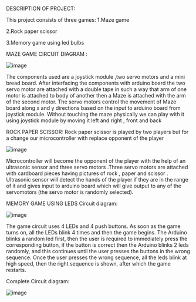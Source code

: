 DESCRIPTION OF PROJECT:

This project consists of three games:
1.Maze game

2.Rock paper scissor

3.Memory game using led bulbs


MAZE GAME 
CIRCUIT DIAGRAM :

![image](https://user-images.githubusercontent.com/129647350/231184197-8c98423d-69e5-4914-b1c9-e3fcae8b0770.png)

The components used are a joystick module ,two servo motors and a mini bread 
board. After interfacing the components with arduino board the two servo motor 
are attached with a double tape in such a way that arm of one motor is attached 
to body of another then a Maze is attached with the arm of the second motor. 
The servo motors control the movement of Maze board along x and y directions 
based on the input to arduino board from joystick module. Without touching the 
maze physically we can play with it using joystick module by moving it left and 
right , front and back

ROCK PAPER SCISSOR:
Rock paper scissor is played by two players but for a change our microcontroller 
with replace opponent of the player

![image](https://user-images.githubusercontent.com/129647350/231187390-021dcf99-cbf1-43de-89fb-610029b6d41b.png)

Microcontroller will become the opponent of the player with the help of an 
ultrasonic sensor and three servo motors .Three servo motors are attached with 
cardboard pieces having pictures of rock , paper and scissor . Ultrasonic sensor 
will detect the hands of the player if they are in the range of it and gives input to 
arduino board which will give output to any of the servomotors (the servo motor 
is randomly selected).

MEMORY GAME USING LEDS
Circuit diagram:

![image](https://user-images.githubusercontent.com/129647350/231187709-fc657deb-f4bd-458a-aca4-6e5652305b41.png)

The game circuit uses 4 LEDs and 4 push buttons. As soon as the game turns on, 
all the LEDs blink 4 times and then the game begins.
The Arduino blinks a random led first, then the user is required to immediately 
press the corresponding button, if the button is correct then the Arduino blinks 2 
leds randomly, and this continues until the user presses the buttons in the wrong 
sequence.
Once the user presses the wrong sequence, all the leds blink at high speed, then 
the right sequence is shown, after which the game restarts.

Complete Circuit diagram:

![image](https://user-images.githubusercontent.com/129647350/231188035-f91e7cb3-45ce-45db-ad16-72d035a35add.png)

